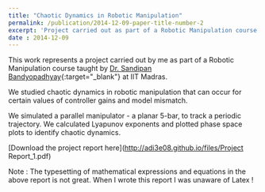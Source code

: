 ```yaml
---
title: "Chaotic Dynamics in Robotic Manipulation"
permalink: /publication/2014-12-09-paper-title-number-2
excerpt: 'Project carried out as part of a Robotic Manipulation course at IIT Madras.'
date : 2014-12-09
---
```

This work represents a project carried out by me as part of a Robotic Manipulation course taught by [Dr. Sandipan Bandyopadhyay](https://ed.iitm.ac.in/~sandipan/){:target="_blank"} at IIT Madras.

We studied chaotic dynamics in robotic manipulation that can occur for certain values of controller gains and model mismatch.

We simulated a parallel manipulator - a planar 5-bar, to track a periodic trajectory. We calculated Lyapunov exponents and plotted phase space plots to identify chaotic dynamics.

[Download the project report here](http://adi3e08.github.io/files/Project Report_1.pdf)

Note : The typesetting of mathematical expressions and equations in the above report is not great. When I wrote this report I was unaware of Latex ! 
